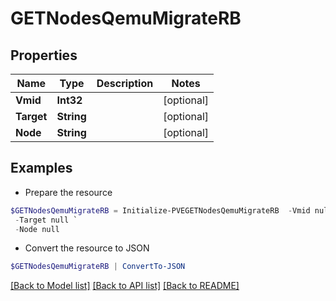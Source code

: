 # GETNodesQemuMigrateRB
## Properties

Name | Type | Description | Notes
------------ | ------------- | ------------- | -------------
**Vmid** | **Int32** |  | [optional] 
**Target** | **String** |  | [optional] 
**Node** | **String** |  | [optional] 

## Examples

- Prepare the resource
```powershell
$GETNodesQemuMigrateRB = Initialize-PVEGETNodesQemuMigrateRB  -Vmid null `
 -Target null `
 -Node null
```

- Convert the resource to JSON
```powershell
$GETNodesQemuMigrateRB | ConvertTo-JSON
```

[[Back to Model list]](../README.md#documentation-for-models) [[Back to API list]](../README.md#documentation-for-api-endpoints) [[Back to README]](../README.md)

